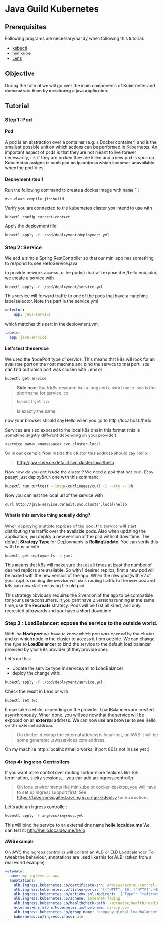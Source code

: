 # Java Guild Kubernetes

## Prerequisites

Following programs are necessary/handy when following this tutorial:

* [kubectl](https://kubernetes.io/docs/tasks/tools/)
* [minikube](https://kubernetes.io/docs/tasks/tools/)
* [Lens](https://k8slens.dev/)

## Objective

During the tutorial we will go over the main components of Kubernetes and demonstrate them by developing a java
application.

## Tutorial

### Step 1: Pod

#### Pod

A pod is an abstraction over a container (e.g. a Docker container) and is the smallest possible unit on which actions can be performed in Kubernetes.
An important aspect of pods is that they are not meant to live forever necessarily, i.e. if they are broken they are killed and a new pod is spun up.
Kubernetes assigns to each pod an ip address which becomes unavailable when the pod 'dies'.

####

#### Deployment step 1

Run the following command to create a docker image with name ``:
```
mvn clean compile jib:build
```

[//]: # (mvn clean compile jib:build is used to push to a registry)

Verify you are connected to the kubernetes cluster you intend to use with
```bash
kubectl config current-context
```

Apply the deployment file:
```bash
kubectl apply -f ./pod/deployment/deployment.yml
```

### Step 2: Service

We add a simple Spring RestController so that our mini app has something to respond to: see HelloService.java

to provide network access to the pod(s) that will expose the /hello endpoint, we create a service with

```bash
kubectl apply -f ./pod/deployment/service.yml
```

This service will forward traffic to one of the pods that have a matching label selector. Note this part in the service.yml

```yaml
selector:
    app: java-service
```

which matches this part in the deployment.yml:

```yaml
labels:
  app: java-service
```

#### Let's test the service

We used the NodePort type of service.
This means that k8s will look for an available port on the host machine and bind the service to that port.
You can find out which port was chosen with Lens or 

```bash
kubectl get service
```
> **Side note:** Each k8s resource has a long and a short name. svc is the shortname for service, so 
> ```bash
> kubectl get svc
> ```
> is exactly the same

now your browser should say Hello when you go to http://localhost:<port>/hello

Services are also exposed to the local k8s dns in this format (this is sometime slightly different depending on your provider):

```
<service name>.<namespace>.svc.cluster.local
```

So in our example from inside the cluster this address should say Hello:
> http://java-service.default.svc.cluster.local/hello

Now how do you get *inside* the cluster?
We need a pod that has curl. Easy-peasy: just deploy&run one with this command:

```bash
kubectl run curltest --image=curlimages/curl -i --tty -- sh
```

Now you can test the local url of the service with

```bash
curl http://java-service.default.svc.cluster.local/hello
```

#### What is this service thing actually doing?

When deploying multiple replicas of the pod, the service will start distributing the traffic over the available pods.
Also when updating the application, you deploy a new version of the pod without downtime:
The default **Strategy Type** for Deployments is **RollingUpdate**. You can verify this with Lens or with 

```bash
kubectl get deployments -o yaml
```

This means that k8s will make sure that at all times at least the number of desired replicas are available.
So with 1 desired replica, first a new pod will be added with the new version of the app. 
When the new pod (with v2 of your app) is running the service will start routing traffic to the new pod and k8s can now start removing the old pod

This strategy obviously requires the 2 version of the app to be compatible for your users/consumers.
If you cant have 2 versions running at the same time, use the **Recreate** strategy. Pods will be first all killed, and only recreated afterwards and you have a short downtime

### Step 3 : LoadBalancer: expose the service to the outside world.
With the **Nodeport** we have to know which port was opened by the cluster and on which node in the cluster to access it from outside. 
We can change the type to **LoadBalancer** to bind the service to the default load balancer provided by your k8s provider (if they provide one).

Let's do this:
* Update the service type in service.yml to LoadBalancer
* deploy the change with:

```bash
kubectl apply -f ./pod/deployment/service.yml
```
Check the result in Lens or with
```bash
kubectl set svc
```
It may take a while, depending on the provider. LoadBalancers are created asynchronously. 
When done, you will see now that the service will be exposed on an **external** address.
We can now use are browser to see Hello on the external address.

> On docker-desktop the external address is localhost, on AWS it will be some generated .awsservices.com address.

On my machine http://localhost/hello works, if port 80 is not in use yet :)


### Step 4: Ingress Controllers
If you want more control over routing and/or more features like SSL termination, sticky sessions,... you can add an Ingress controller.

> On local environments like minikube or docker-desktop, you will have to set up ingress support first.
> See https://kubernetes.github.io/ingress-nginx/deploy for instructions 

Let's add an Ingress controller:

```bash
kubectl apply -f ingress/ingress.yml
```
This will bind the service to an external dns name **hello.localdev.me**
We can test it: http://hello.localdev.me/hello

#### AWS example
On AWS the Ingress controller will control an ALB or ELB Loadbalancer. To tweak the behaviour, annotations are used like this for ALB:
(taken from a real world example)

```yaml
metadata:
  name: my-ingress-on-aws
  annotations:
    alb.ingress.kubernetes.io/certificate-arn: arn:aws:acm:eu-central-1:125617825810:certificate/f99cca0d-1a50-443a-b266-da98aaabb4c1
    alb.ingress.kubernetes.io/listen-ports: '[{"HTTP": 80},{"HTTPS":443}]'
    alb.ingress.kubernetes.io/actions.ssl-redirect: '{"Type": "redirect", "RedirectConfig":{ "Protocol": "HTTPS", "Port": "443", "StatusCode": "HTTP_301"}}'
    alb.ingress.kubernetes.io/scheme: internet-facing
    alb.ingress.kubernetes.io/healthcheck-path: /actuator/health/readiness
    external-dns.alpha.kubernetes.io/hostname: my-app.com
    alb.ingress.kubernetes.io/group.name: "company-global-loadbalancer"
    kubernetes.io/ingress.class: alb
``
